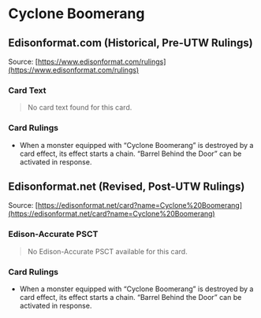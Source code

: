 # Cyclone Boomerang

## Edisonformat.com (Historical, Pre-UTW Rulings)

Source: [https://www.edisonformat.com/rulings](https://www.edisonformat.com/rulings)

### Card Text

> No card text found for this card.

### Card Rulings

*   When a monster equipped with “Cyclone Boomerang” is destroyed by a card effect, its effect starts a chain. “Barrel Behind the Door” can be activated in response.

## Edisonformat.net (Revised, Post-UTW Rulings)

Source: [https://edisonformat.net/card?name=Cyclone%20Boomerang](https://edisonformat.net/card?name=Cyclone%20Boomerang)

### Edison-Accurate PSCT

> No Edison-Accurate PSCT available for this card.

### Card Rulings

*   When a monster equipped with “Cyclone Boomerang” is destroyed by a card effect, its effect starts a chain. “Barrel Behind the Door” can be activated in response.
            